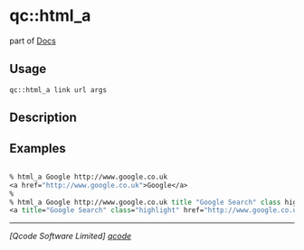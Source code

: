 qc::html_a
==========

part of [Docs](../index.md)

Usage
-----
`qc::html_a link url args`

Description
-----------


Examples
--------
```tcl

% html_a Google http://www.google.co.uk 
<a href="http://www.google.co.uk">Google</a>
%
% html_a Google http://www.google.co.uk title "Google Search" class highlight
<a title="Google Search" class="highlight" href="http://www.google.co.uk">Google</a>

```

----------------------------------
*[Qcode Software Limited] [qcode]*

[qcode]: http://www.qcode.co.uk "Qcode Software"